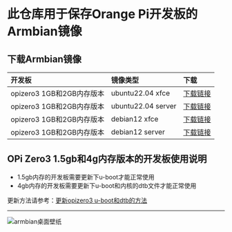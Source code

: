 # 此仓库用于保存Orange Pi开发板的Armbian镜像

## 下载Armbian镜像

开发板 | 镜像类型 | 下载 |
|:--|:--|:--|
| opizero3 1GB和2GB内存版本 |ubuntu22.04 xfce |[下载链接](https://github.com/leeboby/armbian-images/releases/download/opizero3/Armbian_23.08.0-trunk_Orangepizero3_jammy_current_6.1.31_xfce_desktop-1GB-2GB.img.xz)|
| opizero3 1GB和2GB内存版本 |ubuntu22.04 server |[下载链接](https://github.com/leeboby/armbian-images/releases/download/opizero3/Armbian_23.08.0-trunk_Orangepizero3_jammy_current_6.1.31-1GB-2GB.img.xz)|
| opizero3 1GB和2GB内存版本 |debian12 xfce |[下载链接](https://github.com/leeboby/armbian-images/releases/download/opizero3/Armbian_23.08.0-trunk_Orangepizero3_bookworm_current_6.1.31_xfce_desktop-1GB-2GB.img.xz)|
| opizero3 1GB和2GB内存版本 |debian12 server | [下载链接](https://github.com/leeboby/armbian-images/releases/download/opizero3/Armbian_23.08.0-trunk_Orangepizero3_bookworm_current_6.1.31-1GB-2GB.img.xz) |

## OPi Zero3 1.5gb和4g内存版本的开发板使用说明

- 1.5gb内存的开发板需要更新下u-boot才能正常使用
- 4gb内存的开发板需要更新下u-boot和内核的dtb文件才能正常使用

更新方法请参考：[更新opizero3 u-boot和dtb的方法](https://github.com/leeboby/opizero3-uboot-dtb) 

---
![armbian桌面壁纸](https://github.com/leeboby/armbian-images/blob/main/pictures/1.png)
